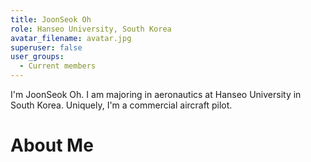 ```yaml
---
title: JoonSeok Oh
role: Hanseo University, South Korea
avatar_filename: avatar.jpg
superuser: false
user_groups: 
  - Current members
---
```

I'm JoonSeok Oh. I am majoring in aeronautics at Hanseo University in South Korea. Uniquely, I'm a commercial aircraft pilot.

# About Me